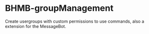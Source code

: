 # BHMB-groupManagement
Create usergroups with custom permissions to use commands, also a extension for the MessageBot.
